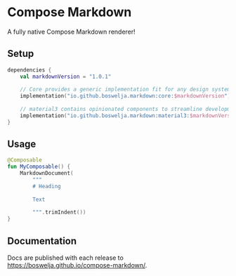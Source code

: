 # Compose Markdown

A fully native Compose Markdown renderer!

## Setup

```kt
dependencies {
    val markdownVersion = "1.0.1"
    
    // Core provides a generic implementation fit for any design system
    implementation("io.github.boswelja.markdown:core:$markdownVersion")
    
    // material3 contains opinionated components to streamline development
    implementation("io.github.boswelja.markdown:material3:$markdownVersion")
}
```

## Usage

```kotlin
@Composable
fun MyComposable() {
    MarkdownDocument(
        """
        # Heading
        
        Text
        
        """.trimIndent())
}
```

## Documentation

Docs are published with each release to https://boswelja.github.io/compose-markdown/.
